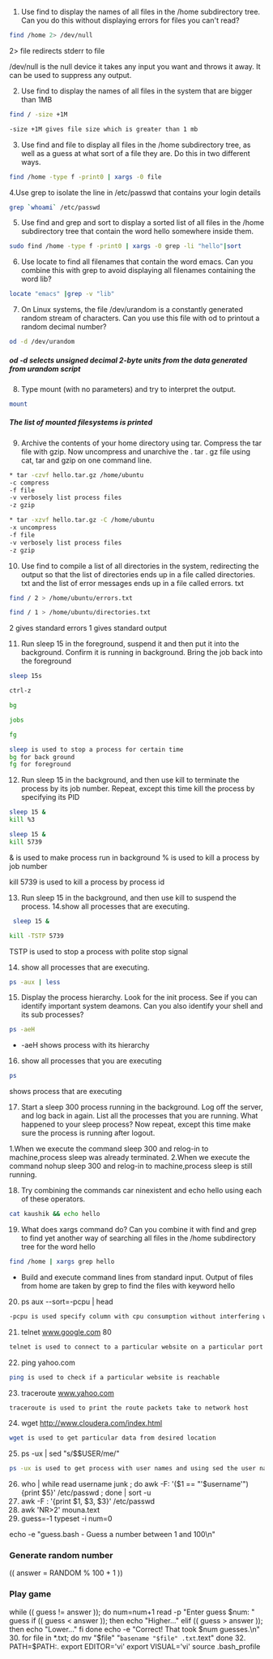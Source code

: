 1. Use find to display the names of all files in the /home subdirectory tree. Can you do this without displaying errors for files you can't read?

```sh
find /home 2> /dev/null
```

2> file redirects stderr to file

/dev/null is the null device it takes any input you want and throws it away. It can be used to suppress any output.


2.  Use find to display the names of all files in the system that are bigger than 1MB
```sh
find / -size +1M

-size +1M gives file size which is greater than 1 mb
```

3. Use find and file to display all files in the /home subdirectory tree, as well as a guess at what sort of a file they are. Do this in two different ways.
```sh
find /home -type f -print0 | xargs -0 file
```

4.Use grep to isolate the line in /etc/passwd that contains your login details

```sh
grep `whoami` /etc/passwd

```

5. Use find and grep and sort to display a sorted list of all files in the /home subdirectory tree that contain the word hello somewhere inside them. 

```sh
sudo find /home -type f -print0 | xargs -0 grep -li "hello"|sort
```

6. Use locate to find all filenames that contain the word emacs. Can you combine this with grep to avoid displaying all filenames containing the word lib?

```sh
locate "emacs" |grep -v "lib"
``` 


7. On Linux systems, the file /dev/urandom is a constantly generated random stream of characters. Can you use this file with od to printout a random decimal number?
```sh
od -d /dev/urandom
```
##### od -d selects unsigned decimal 2-byte units from the data generated from urandom script


8. Type mount (with no parameters) and try to interpret the output. 
```sh
mount
```
##### The list of mounted filesystems is printed

9. Archive the contents of your home directory using tar. Compress the tar file with gzip. Now uncompress and unarchive the . tar . gz file using cat, tar and gzip on one command line.

```sh
* tar -czvf hello.tar.gz /home/ubuntu
-c compress
-f file
-v verbosely list process files
-z gzip

* tar -xzvf hello.tar.gz -C /home/ubuntu
-x uncompress
-f file
-v verbosely list process files
-z gzip
```
10. Use find to compile a list of all directories in the system, redirecting the output so that the list of directories ends up in a file called directories. txt and the list of error messages ends up in a file called errors. txt
```sh
find / 2 > /home/ubuntu/errors.txt
```
```sh
find / 1 > /home/ubuntu/directories.txt
```

2 gives standard errors
1 gives standard output

11.  Run sleep 15 in the foreground, suspend it and then put it into the background. Confirm it is running in background. Bring the job back into the foreground 

```sh
sleep 15s

ctrl-z

bg

jobs

fg

sleep is used to stop a process for certain time 
bg for back ground
fg for foreground
```

12. Run sleep 15 in the background, and then use kill to terminate the process by its job number. Repeat, except this time kill the process by specifying its PID
```sh
sleep 15 &
kill %3
```
```sh
sleep 15 &
kill 5739
```

& is used to make process run in background
% is used to kill a process by job number

kill 5739 is used to kill a process by process id


13. Run sleep 15 in the background, and then use kill to suspend the process. 14.show all processes that are executing. 

```sh
 sleep 15 &
```
```sh
kill -TSTP 5739
```

TSTP is used to stop a process with polite stop signal


14. show all processes that are executing. 
```sh
ps -aux | less
```

15. Display the process hierarchy. Look for the init process. See if you can identify important system deamons. Can you also identify your shell and its sub processes?

```sh 
ps -aeH
```
* -aeH shows process with its hierarchy

16. show all processes that you are executing 
```sh
ps
```
shows process that are executing

17. Start a sleep 300 process running in the background. Log off the server, and log back in again. List all the processes that you are running. What happened to your sleep process? Now repeat, except this time make sure the process is running after logout.
 
1.When we execute the command sleep 300 and relog-in to machine,process sleep was already terminated.
2.When we execute the command nohup sleep 300 and relog-in to machine,process sleep is still running.

18. Try combining the commands car ninexistent and echo hello using each of these operators.

```sh
cat kaushik && echo hello
```

19. What does xargs command do? Can you combine it with find and grep to find yet another way of searching all files in the /home subdirectory tree for the word hello

```sh
find /home | xargs grep hello
```
* Build and execute command lines from standard input. Output of files from home are taken by grep to find the files with keyword hello

20. ps aux --sort=-pcpu | head

```sh
-pcpu is used specify column with cpu consumption without interfering with sorting and to display top most data
```
21. telnet www.google.com 80
```sh 
telnet is used to connect to a particular website on a particular port
```
22. ping yahoo.com

```sh
ping is used to check if a particular website is reachable
```
23. traceroute www.yahoo.com
```sh
traceroute is used to print the route packets take to network host
```
24. wget http://www.cloudera.com/index.html 
```sh
wget is used to get particular data from desired location
```
25. ps -ux | sed "s/\$$USER/me/"
```sh
ps -ux is used to get process with user names and using sed the user name is modified in the output
``` 
26. who | while read username junk ; do awk -F: '($1 == "'$username'") {print $5}' /etc/passwd ; done | sort -u
27. awk -F : '{print $1, $3, $3}' /etc/passwd
28. awk 'NR>2' mouna.text
29. guess=-1
typeset -i num=0

echo -e "guess.bash - Guess a number between 1 and 100\n"

### Generate random number
(( answer = RANDOM % 100 + 1 ))

### Play game
while (( guess != answer )); do
	num=num+1
	read -p "Enter guess $num: " guess
	if (( guess < answer )); then
		echo "Higher..."
	elif (( guess > answer )); then
		echo "Lower..."
	fi
done
echo -e "Correct! That took $num guesses.\n"
30. for file in *.txt; do
    mv "$file" "`basename "$file" .txt`.text"
    done
32. 
PATH=$PATH:.
export EDITOR='vi'
export VISUAL='vi'
source .bash_profile
